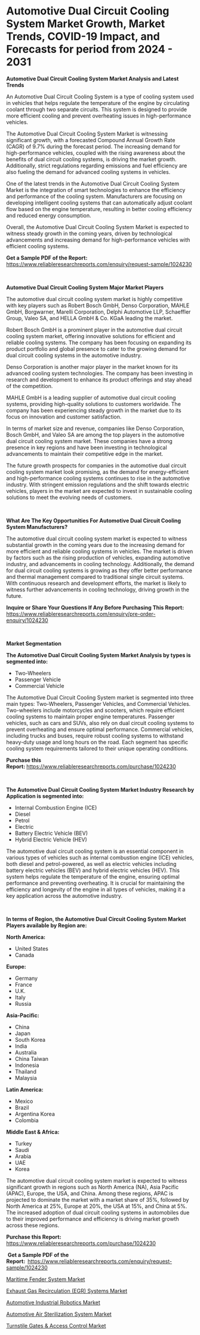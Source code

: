 <p><h1>Automotive Dual Circuit Cooling System Market Growth, Market Trends, COVID-19 Impact, and Forecasts for period from 2024 - 2031</h1></p><p><strong>Automotive Dual Circuit Cooling System Market Analysis and Latest Trends</strong></p>
<p><p>An Automotive Dual Circuit Cooling System is a type of cooling system used in vehicles that helps regulate the temperature of the engine by circulating coolant through two separate circuits. This system is designed to provide more efficient cooling and prevent overheating issues in high-performance vehicles.</p><p>The Automotive Dual Circuit Cooling System Market is witnessing significant growth, with a forecasted Compound Annual Growth Rate (CAGR) of 9.7% during the forecast period. The increasing demand for high-performance vehicles, coupled with the rising awareness about the benefits of dual circuit cooling systems, is driving the market growth. Additionally, strict regulations regarding emissions and fuel efficiency are also fueling the demand for advanced cooling systems in vehicles.</p><p>One of the latest trends in the Automotive Dual Circuit Cooling System Market is the integration of smart technologies to enhance the efficiency and performance of the cooling system. Manufacturers are focusing on developing intelligent cooling systems that can automatically adjust coolant flow based on the engine temperature, resulting in better cooling efficiency and reduced energy consumption.</p><p>Overall, the Automotive Dual Circuit Cooling System Market is expected to witness steady growth in the coming years, driven by technological advancements and increasing demand for high-performance vehicles with efficient cooling systems.</p></p>
<p><strong>Get a Sample PDF of the Report:&nbsp;</strong> <a href="https://www.reliableresearchreports.com/enquiry/request-sample/1024230">https://www.reliableresearchreports.com/enquiry/request-sample/1024230</a></p>
<p>&nbsp;</p>
<p><strong>Automotive Dual Circuit Cooling System Major Market Players</strong></p>
<p><p>The automotive dual circuit cooling system market is highly competitive with key players such as Robert Bosch GmbH, Denso Corporation, MAHLE GmbH, Borgwarner, Marelli Corporation, Delphi Automotive LLP, Schaeffler Group, Valeo SA, and HELLA GmbH & Co. KGaA leading the market.</p><p>Robert Bosch GmbH is a prominent player in the automotive dual circuit cooling system market, offering innovative solutions for efficient and reliable cooling systems. The company has been focusing on expanding its product portfolio and global presence to cater to the growing demand for dual circuit cooling systems in the automotive industry.</p><p>Denso Corporation is another major player in the market known for its advanced cooling system technologies. The company has been investing in research and development to enhance its product offerings and stay ahead of the competition.</p><p>MAHLE GmbH is a leading supplier of automotive dual circuit cooling systems, providing high-quality solutions to customers worldwide. The company has been experiencing steady growth in the market due to its focus on innovation and customer satisfaction.</p><p>In terms of market size and revenue, companies like Denso Corporation, Bosch GmbH, and Valeo SA are among the top players in the automotive dual circuit cooling system market. These companies have a strong presence in key regions and have been investing in technological advancements to maintain their competitive edge in the market.</p><p>The future growth prospects for companies in the automotive dual circuit cooling system market look promising, as the demand for energy-efficient and high-performance cooling systems continues to rise in the automotive industry. With stringent emission regulations and the shift towards electric vehicles, players in the market are expected to invest in sustainable cooling solutions to meet the evolving needs of customers.</p></p>
<p>&nbsp;</p>
<p><strong>What Are The Key Opportunities For Automotive Dual Circuit Cooling System Manufacturers?</strong></p>
<p><p>The automotive dual circuit cooling system market is expected to witness substantial growth in the coming years due to the increasing demand for more efficient and reliable cooling systems in vehicles. The market is driven by factors such as the rising production of vehicles, expanding automotive industry, and advancements in cooling technology. Additionally, the demand for dual circuit cooling systems is growing as they offer better performance and thermal management compared to traditional single circuit systems. With continuous research and development efforts, the market is likely to witness further advancements in cooling technology, driving growth in the future.</p></p>
<p><strong>Inquire or Share Your Questions If Any Before Purchasing This Report:</strong> <a href="https://www.reliableresearchreports.com/enquiry/pre-order-enquiry/1024230">https://www.reliableresearchreports.com/enquiry/pre-order-enquiry/1024230</a></p>
<p>&nbsp;</p>
<p><strong>Market Segmentation</strong></p>
<p><strong>The Automotive Dual Circuit Cooling System Market Analysis by types is segmented into:</strong></p>
<p><ul><li>Two-Wheelers</li><li>Passenger Vehicle</li><li>Commercial Vehicle</li></ul></p>
<p><p>The Automotive Dual Circuit Cooling System market is segmented into three main types: Two-Wheelers, Passenger Vehicles, and Commercial Vehicles. Two-wheelers include motorcycles and scooters, which require efficient cooling systems to maintain proper engine temperatures. Passenger vehicles, such as cars and SUVs, also rely on dual circuit cooling systems to prevent overheating and ensure optimal performance. Commercial vehicles, including trucks and buses, require robust cooling systems to withstand heavy-duty usage and long hours on the road. Each segment has specific cooling system requirements tailored to their unique operating conditions.</p></p>
<p><strong>Purchase this Report:&nbsp;</strong><a href="https://www.reliableresearchreports.com/purchase/1024230">https://www.reliableresearchreports.com/purchase/1024230</a></p>
<p>&nbsp;</p>
<p><strong>The Automotive Dual Circuit Cooling System Market Industry Research by Application is segmented into:</strong></p>
<p><ul><li>Internal Combustion Engine (ICE)</li><li>Diesel</li><li>Petrol</li><li>Electric</li><li>Battery Electric Vehicle (BEV)</li><li>Hybrid Electric Vehicle (HEV)</li></ul></p>
<p><p>The automotive dual circuit cooling system is an essential component in various types of vehicles such as internal combustion engine (ICE) vehicles, both diesel and petrol-powered, as well as electric vehicles including battery electric vehicles (BEV) and hybrid electric vehicles (HEV). This system helps regulate the temperature of the engine, ensuring optimal performance and preventing overheating. It is crucial for maintaining the efficiency and longevity of the engine in all types of vehicles, making it a key application across the automotive industry.</p></p>
<p>&nbsp;</p>
<p><strong>In terms of Region, the Automotive Dual Circuit Cooling System Market Players available by Region are:</strong></p>
<p>
    <p> <strong> North America: </strong>
        <ul>
            <li>United States</li>
            <li>Canada</li>
        </ul>
        </p> 
    <p> <strong> Europe: </strong>
        <ul>
            <li>Germany</li>
            <li>France</li>
            <li>U.K.</li>
            <li>Italy</li>
            <li>Russia</li>
        </ul>
        </p> 
    <p> <strong> Asia-Pacific: </strong>
        <ul>
            <li>China</li>
            <li>Japan</li>
            <li>South Korea</li>
            <li>India</li>
            <li>Australia</li>
            <li>China Taiwan</li>
            <li>Indonesia</li>
            <li>Thailand</li>
            <li>Malaysia</li>
        </ul>
        </p> 
    <p> <strong> Latin America: </strong>
        <ul>
            <li>Mexico</li>
            <li>Brazil</li>
            <li>Argentina Korea</li>
            <li>Colombia</li>
        </ul>
        </p> 
    <p> <strong> Middle East & Africa: </strong>
        <ul>
            <li>Turkey</li>
            <li>Saudi</li>
            <li>Arabia</li>
            <li>UAE</li>
            <li>Korea</li>
        </ul>
    </p>
    </p>
<p><p>The automotive dual circuit cooling system market is expected to witness significant growth in regions such as North America (NA), Asia Pacific (APAC), Europe, the USA, and China. Among these regions, APAC is projected to dominate the market with a market share of 35%, followed by North America at 25%, Europe at 20%, the USA at 15%, and China at 5%. The increased adoption of dual circuit cooling systems in automobiles due to their improved performance and efficiency is driving market growth across these regions.</p></p>
<p><strong>Purchase this Report: </strong><a href="https://www.reliableresearchreports.com/purchase/1024230">https://www.reliableresearchreports.com/purchase/1024230</a></p>
<p>&nbsp;<strong>Get a Sample PDF of the Report:&nbsp;&nbsp;</strong><a href="https://www.reliableresearchreports.com/enquiry/request-sample/1024230">https://www.reliableresearchreports.com/enquiry/request-sample/1024230</a></p>
<p><strong></strong></p>
<p><p><a href="https://medium.com/@christianchavez757/maritime-fender-system-market-competitive-analysis-market-trends-and-forecast-to-2031-2be374f36dd5">Maritime Fender System Market</a></p><p><a href="https://medium.com/@christianchavez757/exhaust-gas-recirculation-egr-systems-market-exploring-market-share-market-trends-and-future-795861e78121">Exhaust Gas Recirculation (EGR) Systems Market</a></p><p><a href="https://medium.com/@christianchavez757/automotive-industrial-robotics-market-exploring-market-share-market-trends-and-future-growth-78a865a3af20">Automotive Industrial Robotics Market</a></p><p><a href="https://github.com/nicholepatriciadoylenwnrjr0/Market-Research-Report-List-1/blob/main/automotive-air-sterilization-system-market.md">Automotive Air Sterilization System Market</a></p><p><a href="https://medium.com/@christianchavez757/analyzing-turnstile-gates-amp-access-control-market-global-industry-perspective-and-forecast-be9acb77f672">Turnstile Gates & Access Control Market</a></p></p>